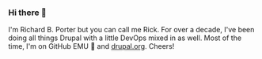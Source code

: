 ### Hi there 👋

I'm Richard B. Porter but you can call me Rick. For over a decade, I've been doing all things Drupal with a little DevOps mixed in as well. Most of the time, I'm on GitHub EMU 🤫 and [drupal.org](https://drupal.org/u/richardbporter).
Cheers!
